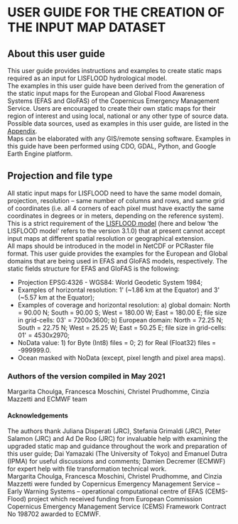 # USER GUIDE FOR THE CREATION OF THE INPUT MAP DATASET

## About this user guide

This user guide provides instructions and examples to create static maps required as an input for LISFLOOD hydrological model.<br>
The examples in this user guide have been derived from the generation of the static input maps for the European and Global Flood Awareness Systems (EFAS and GloFAS) of the Copernicus Emergency Management Service. Users are encouraged to create their own static maps for their region of interest and using local, national or any other type of source data. Possible data sources, used as examples in this user guide, are listed in the [Appendix](../4_Static-Maps_appendix).<br>
Maps can be elaborated with any GIS/remote sensing software. Examples in this guide have been performed using CDO, GDAL, Python, and Google Earth Engine platform.<br>

## Projection and file type

All static input maps for LISFLOOD need to have the same model domain, projection, resolution – same number of columns and rows, and same grid of coordinates (i.e. all 4 corners of each pixel must have exactly the same coordinates in degrees or in meters, depending on the reference system). This is a strict requirement of the [LISFLOOD model](https://github.com/ec-jrc/lisflood-code) (here and below ‘the LISFLOOD model’ refers to the version 3.1.0) that at present cannot accept input maps at different spatial resolution or geographical extension.<br>
All maps should be introduced in the model in NetCDF or PCRaster file format.
This user guide provides the examples for the European and Global domains that are being used in EFAS and GloFAS models, respectively. The static fields structure for EFAS and GloFAS is the following:<br>

+ Projection EPSG:4326 - WGS84: World Geodetic System 1984;
+ Examples of horizontal resolution: 1' (~1.86 km at the Equator) and 3' (~5.57 km at the Equator);
+ Examples of coverage and horizontal resolution: a) global domain: North = 90.00 N; South = 90.00 S; West = 180.00 W; East = 180.00 E; file size in grid-cells: 03' = 7200x3600; b) European domain: North = 72.25 N; South = 22.75 N; West = 25.25 W; East = 50.25 E; file size in grid-cells: 01' = 4530x2970; 
+ NoData value: 1) for Byte (Int8) files = 0; 2) for Real (Float32) files = -999999.0.
+ Ocean masked with NoData (except, pixel length and pixel area maps).


### Authors of the version compiled in May 2021
Margarita Choulga, Francesca Moschini, Christel Prudhomme, Cinzia Mazzetti and ECMWF team

#### Acknowledgements
The authors thank Juliana Disperati (JRC), Stefania Grimaldi (JRC), Peter Salamon (JRC) and Ad De Roo (JRC) for invaluable help with examining the upgraded static map and guidance throughout the work and preparation of this user guide; Dai Yamazaki (The University of Tokyo) and Emanuel Dutra (IPMA) for useful discussions and comments; Damien Decremer (ECMWF) for expert help with file transformation technical work. <br>
Margarita Choulga, Francesca Moschini, Christel Prudhomme, and Cinzia Mazzetti were funded by Copernicus Emergency Management Service – Early Warning Systems – operational computational centre of EFAS (CEMS-Flood) project which received funding from European Commission Copernicus Emergency Management Service (CEMS) Framework Contract No 198702 awarded to ECMWF.


